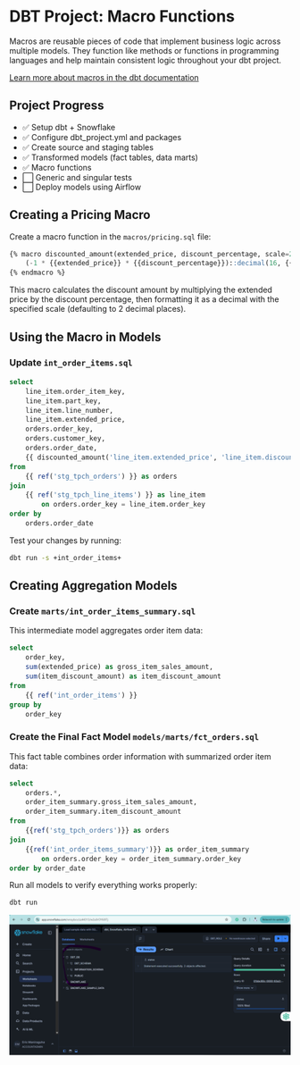 # DBT Project: Macro Functions

Macros are reusable pieces of code that implement business logic across multiple models. They function like methods or functions in programming languages and help maintain consistent logic throughout your dbt project.

[Learn more about macros in the dbt documentation](https://docs.getdbt.com/docs/build/jinja-macros)

## Project Progress
- ✅ Setup dbt + Snowflake
- ✅ Configure dbt_project.yml and packages
- ✅ Create source and staging tables
- ✅ Transformed models (fact tables, data marts)
- ✅ Macro functions
- ⬜ Generic and singular tests
- ⬜ Deploy models using Airflow

## Creating a Pricing Macro

Create a macro function in the `macros/pricing.sql` file:

```sql
{% macro discounted_amount(extended_price, discount_percentage, scale=2) %}
    (-1 * {{extended_price}} * {{discount_percentage}})::decimal(16, {{ scale }})
{% endmacro %}
```

This macro calculates the discount amount by multiplying the extended price by the discount percentage, then formatting it as a decimal with the specified scale (defaulting to 2 decimal places).

## Using the Macro in Models

### Update `int_order_items.sql`

```sql
select
    line_item.order_item_key,
    line_item.part_key,
    line_item.line_number,
    line_item.extended_price,
    orders.order_key,
    orders.customer_key,
    orders.order_date,
    {{ discounted_amount('line_item.extended_price', 'line_item.discount_percentage') }} as item_discount_amount
from
    {{ ref('stg_tpch_orders') }} as orders
join
    {{ ref('stg_tpch_line_items') }} as line_item
        on orders.order_key = line_item.order_key
order by
    orders.order_date
```

Test your changes by running:
```bash
dbt run -s +int_order_items+
```

## Creating Aggregation Models

### Create `marts/int_order_items_summary.sql`

This intermediate model aggregates order item data:

```sql
select 
    order_key,
    sum(extended_price) as gross_item_sales_amount,
    sum(item_discount_amount) as item_discount_amount
from
    {{ ref('int_order_items') }}
group by
    order_key
```

### Create the Final Fact Model `models/marts/fct_orders.sql`

This fact table combines order information with summarized order item data:

```sql
select
    orders.*,
    order_item_summary.gross_item_sales_amount,
    order_item_summary.item_discount_amount
from
    {{ref('stg_tpch_orders')}} as orders
join
    {{ref('int_order_items_summary')}} as order_item_summary
        on orders.order_key = order_item_summary.order_key
order by order_date
```

Run all models to verify everything works properly:
```bash
dbt run
```
![fact tables ](image-3.png)